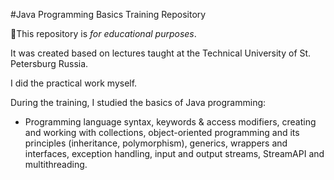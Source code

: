 #Java Programming Basics Training Repository

📝This repository is _for educational purposes_.

It was created based on lectures taught at the Technical University of St. Petersburg Russia.

I did the practical work myself.

During the training, I studied the basics of Java programming:

- Programming language syntax, 
keywords & access modifiers, 
creating and working with collections, 
object-oriented programming and its principles (inheritance, polymorphism), 
generics, 
wrappers and interfaces, 
exception handling, 
input and output streams, 
StreamAPI and multithreading.
